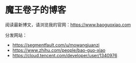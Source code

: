 # 魔王卷子的博客

阅读最新博文，请浏览我的官网：https://www.baoguoxiao.com

分发网站：

- https://segmentfault.com/u/mowangjuanzi
- https://www.zhihu.com/people/bao-guo-xiao
- https://cloud.tencent.com/developer/user/1340976
